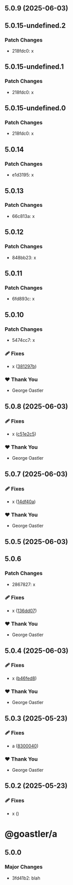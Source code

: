 ## 5.0.9 (2025-06-03)

## 5.0.15-undefined.2

### Patch Changes

- 218fdc0: x

## 5.0.15-undefined.1

### Patch Changes

- 218fdc0: x

## 5.0.15-undefined.0

### Patch Changes

- 218fdc0: x

## 5.0.14

### Patch Changes

- e1d3195: x

## 5.0.13

### Patch Changes

- 66c813a: x

## 5.0.12

### Patch Changes

- 848bb23: x

## 5.0.11

### Patch Changes

- 6fd893c: x

## 5.0.10

### Patch Changes

- 5474cc7: x

### 🩹 Fixes

- x ([381297b](https://github.com/goastler/dummyrepo/commit/381297b))

### ❤️ Thank You

- George Oastler

## 5.0.8 (2025-06-03)

### 🩹 Fixes

- x ([c51e2c5](https://github.com/goastler/dummyrepo/commit/c51e2c5))

### ❤️ Thank You

- George Oastler

## 5.0.7 (2025-06-03)

### 🩹 Fixes

- x ([14df40a](https://github.com/goastler/dummyrepo/commit/14df40a))

### ❤️ Thank You

- George Oastler

## 5.0.5 (2025-06-03)

## 5.0.6

### Patch Changes

- 2867827: x

### 🩹 Fixes

- x ([136dd07](https://github.com/goastler/dummyrepo/commit/136dd07))

### ❤️ Thank You

- George Oastler

## 5.0.4 (2025-06-03)

### 🩹 Fixes

- x ([b46fed8](https://github.com/goastler/dummyrepo/commit/b46fed8))

### ❤️ Thank You

- George Oastler

## 5.0.3 (2025-05-23)

### 🩹 Fixes

- a ([8300040](https://github.com/goastler/dummyrepo/commit/8300040))

### ❤️ Thank You

- George Oastler

## 5.0.2 (2025-05-23)

### 🩹 Fixes

- x ([](https://github.com/goastler/dummyrepo/commit/))

# @goastler/a

## 5.0.0

### Major Changes

- 3fd41b2: blah
